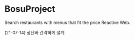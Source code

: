 # BosuProject
Search restaurants with menus that fit the price Reactive Web.

(21-07-14) 상단바 간략하게 설계.
